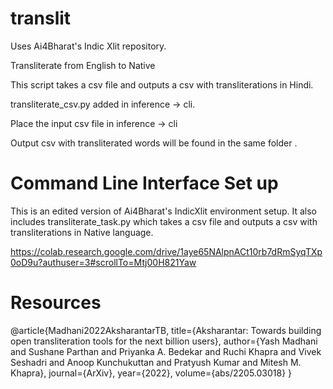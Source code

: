 # translit
Uses Ai4Bharat's Indic Xlit repository. 

Transliterate from English to Native

This script takes a csv file and outputs a csv with transliterations in Hindi.

transliterate_csv.py added in inference -> cli. 

Place the input csv file in inference -> cli

Output csv with transliterated words will be found in the same folder .

# Command Line Interface Set up

This is an edited version of Ai4Bharat's IndicXlit environment setup. It also includes transliterate_task.py which takes a csv file and outputs a csv with transliterations in Native language.

https://colab.research.google.com/drive/1aye65NAlpnACt10rb7dRmSyqTXp0oD9u?authuser=3#scrollTo=Mtj00H821Yaw

# Resources
@article{Madhani2022AksharantarTB,
  title={Aksharantar: Towards building open transliteration tools for the next billion users},
  author={Yash Madhani and Sushane Parthan and Priyanka A. Bedekar and Ruchi Khapra and Vivek Seshadri and Anoop Kunchukuttan and Pratyush Kumar and Mitesh M. Khapra},
  journal={ArXiv},
  year={2022},
  volume={abs/2205.03018}
}
